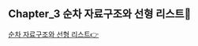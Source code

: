 ## Chapter_3 순차 자료구조와 선형 리스트🎯

[순차 자료구조와 선형 리스트👉](https://github.com/HongryeolSeong/StudyDataStructure21/tree/main/03Chapter "Chapter3")
<br>
<br>

